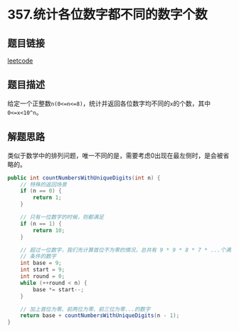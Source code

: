 # 357.统计各位数字都不同的数字个数

## 题目链接

[leetcode](https://leetcode-cn.com/problems/count-numbers-with-unique-digits/)

## 题目描述

给定一个正整数`n(0<=n<=8)`，统计并返回各位数字均不同的`x`的个数，其中`0<=x<10^n`。

## 解题思路

类似于数学中的排列问题，唯一不同的是，需要考虑0出现在最左侧时，是会被省略的。

```java
public int countNumbersWithUniqueDigits(int n) {
    // 特殊的返回场景
    if (n == 0) {
        return 1;
    }

    // 只有一位数字的时候，则都满足
    if (n == 1) {
        return 10;
    }

    // 超过一位数字，我们先计算首位不为零的情况，总共有 9 * 9 * 8 * 7 * ...个满足
    // 条件的数字
    int base = 9;
    int start = 9;
    int round = 0;
    while (++round < n) {
        base *= start--;
    }

    // 加上首位为零、前两位为零、前三位为零...的数字
    return base + countNumbersWithUniqueDigits(n - 1);
}
```

